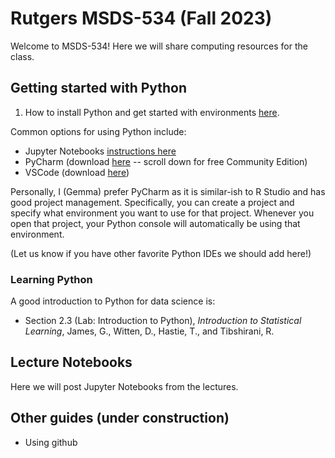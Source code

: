 # Rutgers MSDS-534 (Fall 2023)

Welcome to MSDS-534! Here we will share computing resources for the class.

## Getting started with Python

1. How to install Python and get started with environments [here](getting-started-python.md).

Common options for using Python include:
- Jupyter Notebooks [instructions here](getting-started-jupyter-notebooks.md)
- PyCharm (download [here](https://www.jetbrains.com/pycharm/download) -- scroll down for free Community Edition)
- VSCode (download [here](https://code.visualstudio.com))

Personally, I (Gemma) prefer PyCharm as it is similar-ish to R Studio and has good project management. Specifically, you can create a project and specify what environment you want to use for that project. Whenever you open that project, your Python console will automatically be using that environment. 

(Let us know if you have other favorite Python IDEs we should add here!)

### Learning Python

A good introduction to Python for data science is:
- Section 2.3 (Lab: Introduction to Python), _Introduction to Statistical Learning_, James, G., Witten, D., Hastie, T., and Tibshirani, R.

## Lecture Notebooks

Here we will post Jupyter Notebooks from the lectures.




## Other guides (under construction)

- Using github
